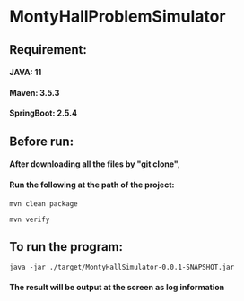 # MontyHallProblemSimulator
## Requirement:
#### JAVA: 11
#### Maven: 3.5.3
#### SpringBoot: 2.5.4
## Before run:
#### After downloading all the files by "git clone",
#### Run the following at the path of the project:
```
mvn clean package
```
```
mvn verify
```
## To run the program:
```
java -jar ./target/MontyHallSimulator-0.0.1-SNAPSHOT.jar
```
#### The result will be output at the screen as log information
